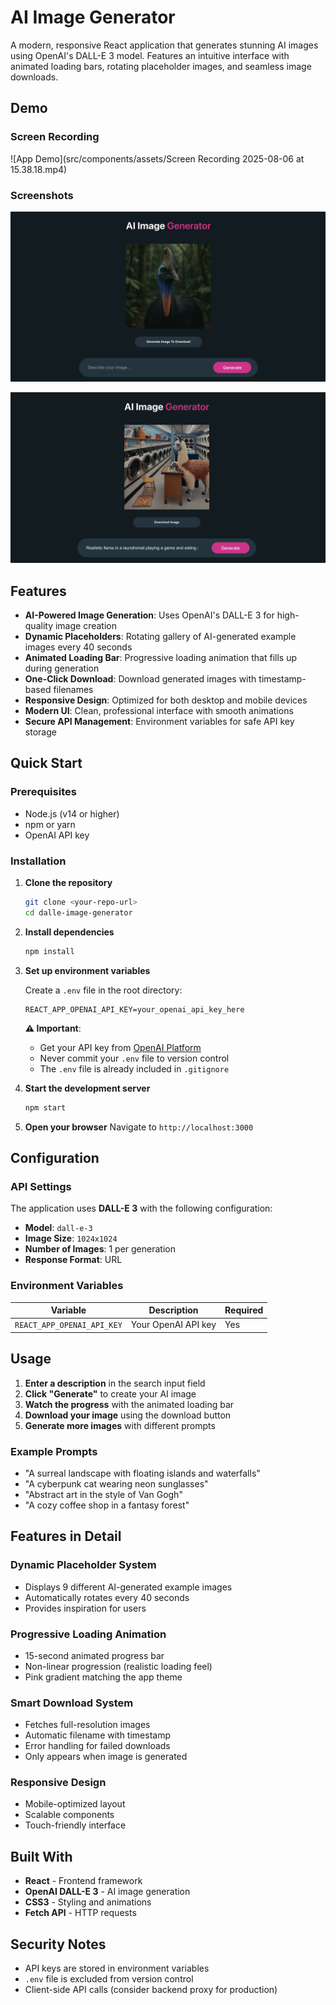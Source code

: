 # AI Image Generator

A modern, responsive React application that generates stunning AI images using OpenAI's DALL-E 3 model. Features an intuitive interface with animated loading bars, rotating placeholder images, and seamless image downloads.

## Demo

### Screen Recording
![App Demo](src/components/assets/Screen Recording 2025-08-06 at 15.38.18.mp4)

### Screenshots
![Main Interface](src/components/assets/Screenshot%202025-08-06%20at%2015.31.58.png)

![Generated Image](src/components/assets/Screenshot%202025-08-06%20at%2015.37.44.png)

## Features

- **AI-Powered Image Generation**: Uses OpenAI's DALL-E 3 for high-quality image creation
- **Dynamic Placeholders**: Rotating gallery of AI-generated example images every 40 seconds
- **Animated Loading Bar**: Progressive loading animation that fills up during generation
- **One-Click Download**: Download generated images with timestamp-based filenames
- **Responsive Design**: Optimized for both desktop and mobile devices
- **Modern UI**: Clean, professional interface with smooth animations
- **Secure API Management**: Environment variables for safe API key storage

## Quick Start

### Prerequisites

- Node.js (v14 or higher)
- npm or yarn
- OpenAI API key

### Installation

1. **Clone the repository**
   ```bash
   git clone <your-repo-url>
   cd dalle-image-generator
   ```

2. **Install dependencies**
   ```bash
   npm install
   ```

3. **Set up environment variables**
   
   Create a `.env` file in the root directory:
   ```env
   REACT_APP_OPENAI_API_KEY=your_openai_api_key_here
   ```
   
   **⚠️ Important**: 
   - Get your API key from [OpenAI Platform](https://platform.openai.com/api-keys)
   - Never commit your `.env` file to version control
   - The `.env` file is already included in `.gitignore`

4. **Start the development server**
   ```bash
   npm start
   ```

5. **Open your browser**
   Navigate to `http://localhost:3000`

## Configuration

### API Settings

The application uses **DALL-E 3** with the following configuration:
- **Model**: `dall-e-3`
- **Image Size**: `1024x1024`
- **Number of Images**: 1 per generation
- **Response Format**: URL

### Environment Variables

| Variable | Description | Required |
|----------|-------------|----------|
| `REACT_APP_OPENAI_API_KEY` | Your OpenAI API key | Yes |

## Usage

1. **Enter a description** in the search input field
2. **Click "Generate"** to create your AI image
3. **Watch the progress** with the animated loading bar
4. **Download your image** using the download button
5. **Generate more images** with different prompts

### Example Prompts
- "A surreal landscape with floating islands and waterfalls"
- "A cyberpunk cat wearing neon sunglasses"
- "Abstract art in the style of Van Gogh"
- "A cozy coffee shop in a fantasy forest"


## Features in Detail

### Dynamic Placeholder System
- Displays 9 different AI-generated example images
- Automatically rotates every 40 seconds
- Provides inspiration for users

### Progressive Loading Animation
- 15-second animated progress bar
- Non-linear progression (realistic loading feel)
- Pink gradient matching the app theme

### Smart Download System
- Fetches full-resolution images
- Automatic filename with timestamp
- Error handling for failed downloads
- Only appears when image is generated

### Responsive Design
- Mobile-optimized layout
- Scalable components
- Touch-friendly interface

## Built With

- **React** - Frontend framework
- **OpenAI DALL-E 3** - AI image generation
- **CSS3** - Styling and animations
- **Fetch API** - HTTP requests

## Security Notes

- API keys are stored in environment variables
- `.env` file is excluded from version control
- Client-side API calls (consider backend proxy for production)
